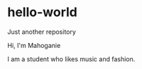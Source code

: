 # hello-world
Just another repository

Hi, I'm Mahoganie

I am a student who likes music and fashion. 
